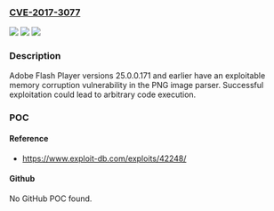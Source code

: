 ### [CVE-2017-3077](https://cve.mitre.org/cgi-bin/cvename.cgi?name=CVE-2017-3077)
![](https://img.shields.io/static/v1?label=Product&message=Adobe%20Flash%20Player%2025.0.0.171%20and%20earlier.&color=blue)
![](https://img.shields.io/static/v1?label=Version&message=n%2Fa&color=blue)
![](https://img.shields.io/static/v1?label=Vulnerability&message=Memory%20Corruption&color=brighgreen)

### Description

Adobe Flash Player versions 25.0.0.171 and earlier have an exploitable memory corruption vulnerability in the PNG image parser. Successful exploitation could lead to arbitrary code execution.

### POC

#### Reference
- https://www.exploit-db.com/exploits/42248/

#### Github
No GitHub POC found.

